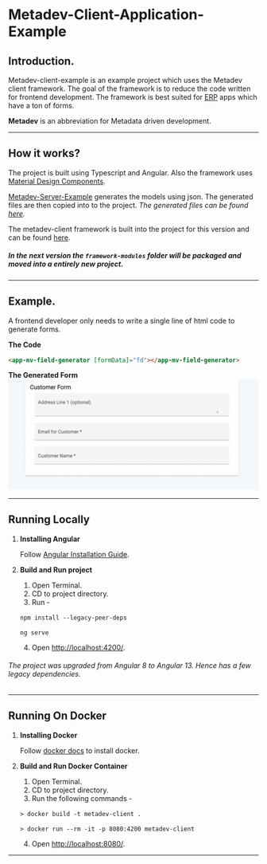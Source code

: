Metadev-Client-Application-Example
===========

## Introduction.

Metadev-client-example is an example project which uses the Metadev client framework. The goal of the framework is to reduce the code written for frontend development. The framework is best suited for [ERP](https://en.wikipedia.org/wiki/Enterprise_resource_planning) apps which have a ton of forms.


**Metadev** is an abbreviation for Metadata driven development.

---

## How it works?

The project is built using Typescript and Angular. Also the framework uses [Material Design Components](https://material.angular.io/). 

[Metadev-Server-Example](https://github.com/supreethavadhani/metadev-server-example) generates the models using json. The generated files are then copied into to the project.
*The generated files can be found [here](https://github.com/supreethavadhani/metadev-client-example/tree/master/src/app/framework-modules/formdata/gen).*

The metadev-client framework is built into the project for this version and can be found [here](https://github.com/supreethavadhani/metadev-client-example/tree/master/src/app/framework-modules).

##### *In the next version the `framework-modules` folder will be packaged and moved into a entirely new project.*

---

## Example.

A frontend developer only needs to write a single line of html code to generate forms.

**The Code**
``` html
<app-mv-field-generator [formData]="fd"></app-mv-field-generator>
```

**The Generated Form** ![](src/assets/images/example-form-image.png "The Generated Form")

---
## Running Locally

1. **Installing Angular**

    Follow [Angular Installation Guide](https://angular.io/guide/setup-local).

2. **Build and Run project**

    1. Open Terminal.
    2. CD to project directory.
    3. Run -
    ```
    npm install --legacy-peer-deps
    ```
    ```
    ng serve
    ```
    4. Open [http://localhost:4200/](http://localhost:4200/).

###### *The project was upgraded from Angular 8 to Angular 13. Hence has a few legacy dependencies.* 

---


## Running On Docker

1. **Installing Docker**

    Follow [docker docs](https://docs.docker.com/get-docker/) to install docker.

2. **Build and Run Docker Container**

    1. Open Terminal.
    2. CD to project directory.
    3. Run the following commands - 
    ```
    > docker build -t metadev-client .
    ```
    ```
    > docker run --rm -it -p 8080:4200 metadev-client
    ```
    4. Open [http://localhost:8080/](http://localhost:8080/).

---

